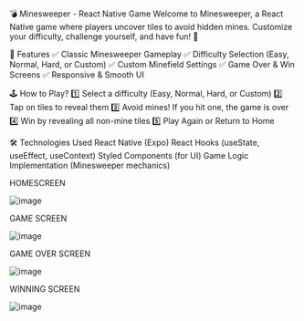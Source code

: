 💣 Minesweeper - React Native Game
Welcome to Minesweeper, a React Native game where players uncover tiles to avoid hidden mines. Customize your difficulty, challenge yourself, and have fun! 🎉

📌 Features
✅ Classic Minesweeper Gameplay
✅ Difficulty Selection (Easy, Normal, Hard, or Custom)
✅ Custom Minefield Settings
✅ Game Over & Win Screens
✅ Responsive & Smooth UI

🕹 How to Play?
1️⃣ Select a difficulty (Easy, Normal, Hard, or Custom)
2️⃣ Tap on tiles to reveal them
3️⃣ Avoid mines! If you hit one, the game is over
4️⃣ Win by revealing all non-mine tiles
5️⃣ Play Again or Return to Home

🛠 Technologies Used
React Native (Expo)
React Hooks (useState, useEffect, useContext)
Styled Components (for UI)
Game Logic Implementation (Minesweeper mechanics)

HOMESCREEN

![image](https://github.com/user-attachments/assets/85a544aa-0037-473f-b13f-92027b69bb5b)

GAME SCREEN

![image](https://github.com/user-attachments/assets/5ed916ed-232b-4b0b-ace3-83fcb74f3acb)

GAME OVER SCREEN

![image](https://github.com/user-attachments/assets/f67aec0e-8413-43eb-b848-0e6b278e06e3)

WINNING SCREEN

![image](https://github.com/user-attachments/assets/ead20592-1664-4496-ad94-b0a84b6f6c41)

